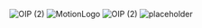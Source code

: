 ![OIP (2)](https://github.com/samik1234/hello/assets/82882143/67013b91-97fe-4b5c-9d69-cd0eb2ea011c)
![MotionLogo](https://github.com/samik1234/hello/assets/82882143/b9ca463b-03f6-4360-9e81-aa9aff63d720)
![OIP (2)](https://github.com/samik1234/hello/assets/82882143/c14c2aa1-e4dd-4a28-8810-018b51f94837)
![placeholder](https://github.com/samik1234/hello/assets/82882143/c01a5aa8-354a-472c-b688-bfb110696c52)

